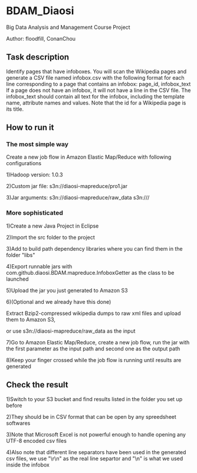 BDAM_Diaosi
===========

Big Data Analysis and Management Course Project

Author: floodfill, ConanChou

## Task description
Identify pages that have infoboxes. You will scan the Wikipedia pages and generate a CSV file named infobox.csv with the following format for each line corresponding to a page that contains an infobox: <cade>page_id, infobox_text</code>
If a page does not have an infobox, it will not have a line in the CSV file. The infobox_text should contain all text for the infobox, including the template name, attribute names and values.
Note that the id for a Wikipedia page is its title.

## How to run it

### The most simple way

Create a new job flow in Amazon Elastic Map/Reduce with following configurations

1)Hadoop version: 1.0.3

2)Custom jar file: s3n://diaosi-mapreduce/pro1.jar

3)Jar arguments: s3n://diaosi-mapreduce/raw_data s3n://<your-bucket-name>/<your-output-folder>

### More sophisticated

1)Create a new Java Project in Eclipse

2)Import the src folder to the project

3)Add to build path dependency libraries where you can find them in the folder "libs"

4)Export runnable jars with com.github.diaosi.BDAM.mapreduce.InfoboxGetter as the class to be launched

5)Upload the jar you just generated to Amazon S3

6)(Optional and we already have this done)

Extract Bzip2-compressed wikipedia dumps to raw xml files and upload them to Amazon S3,

or use s3n://diaosi-mapreduce/raw_data as the input

7)Go to Amazon Elastic Map/Reduce, create a new job flow, run the jar with the first parameter as the input path and second one as the output path

8)Keep your finger crossed while the job flow is running until results are generated

## Check the result

1)Switch to your S3 bucket and find results listed in the folder you set up before

2)They should be in CSV format that can be open by any spreedsheet softwares

3)Note that Microsoft Excel is not powerful enough to handle opening any UTF-8 encoded csv files

4)Also note that different line separators have been used in the generated csv files, we use "\r\n" as the real line separtor and "\n" is what we used inside the infobox
